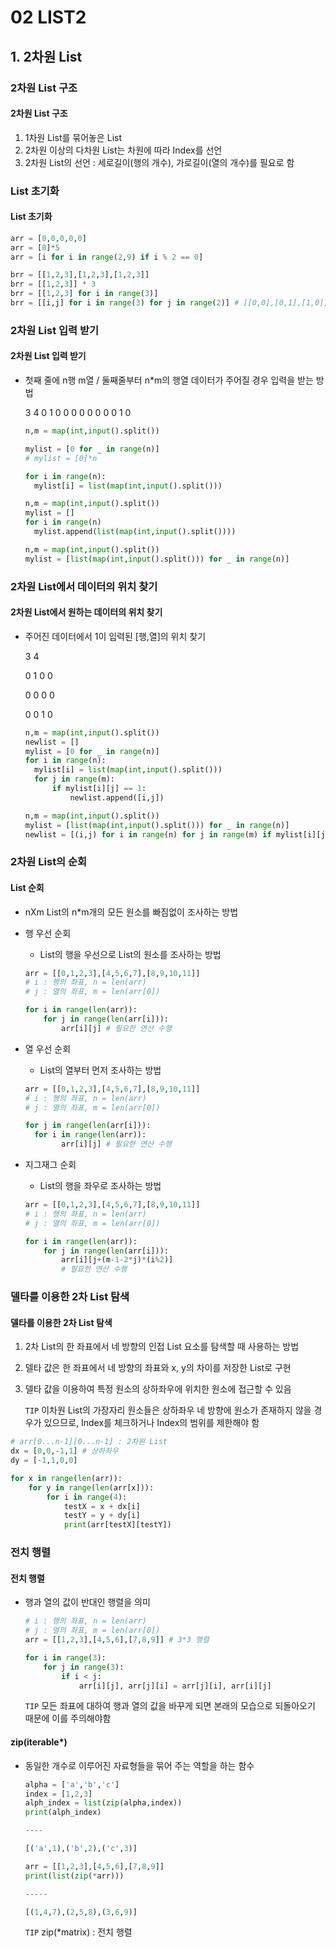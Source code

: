 # 02 LIST2

## 1. 2차원 List

### 2차원 List 구조

#### 2차원 List 구조

1. 1차원 List를 묶어놓은 List
2. 2차원 이상의 다차원 List는 차원에 따라 Index를 선언
3. 2차원 List의 선언 : 세로길이(행의 개수), 가로길이(열의 개수)를 필요로 함

### List 초기화

#### List 초기화

```python
arr = [0,0,0,0,0]
arr = [0]*5
arr = [i for i in range(2,9) if i % 2 == 0]

brr = [[1,2,3],[1,2,3],[1,2,3]]
brr = [[1,2,3]] * 3
brr = [[1,2,3] for i in range(3)]
brr = [[i,j] for i in range(3) for j in range(2)] # [[0,0],[0,1],[1,0],[1,1],[2,0],[2,1]]
```

### 2차원 List 입력 받기

#### 2차원 List 입력 받기

- 첫째 줄에 n행 m열 / 둘째줄부터 n*m의 행열 데이터가 주어질 경우 입력을 받는 방법

  3 4
  0 1 0 0
  0 0 0 0 
  0 0 1 0

  ```python
  n,m = map(int,input().split())
  
  mylist = [0 for _ in range(n)]
  # mylist = [0]*n
  
  for i in range(n):
  	mylist[i] = list(map(int,input().split()))
  ```

  ```python
  n,m = map(int,input().split())
  mylist = []
  for i in range(n)
  	mylist.append(list(map(int,input().split())))
  ```

  ```python
  n,m = map(int,input().split())
  mylist = [list(map(int,input().split())) for _ in range(n)]
  ```

### 2차원 List에서 데이터의 위치 찾기

#### 2차원 List에서 원하는 데이터의 위치 찾기

- 주어진 데이터에서 1이 입력된 [행,열]의 위치 찾기

  3 4 

  0 1 0 0 

  0 0 0 0 

  0 0 1 0

  ```python
  n,m = map(int,input().split())
  newlist = []
  mylist = [0 for _ in range(n)]
  for i in range(n):
  	mylist[i] = list(map(int,input().split()))
  	for j in range(m):
  		if mylist[i][j] == 1:
  			newlist.append([i,j])
  ```

  ```python
  n,m = map(int,input().split())
  mylist = [list(map(int,input().split())) for _ in range(n)]
  newlist = [(i,j) for i in range(n) for j in range(m) if mylist[i][j]==1]
  ```

### 2차원 List의 순회

#### List 순회

- nXm List의 n*m개의 모든 원소를 빠짐없이 조사하는 방법

- 행 우선 순회

  - List의 행을 우선으로 List의 원소를 조사하는 방법

  ```python
  arr = [[0,1,2,3],[4,5,6,7],[8,9,10,11]]
  # i : 행의 좌표, n = len(arr)
  # j : 열의 좌표, m = len(arr[0])
  
  for i in range(len(arr)):
      for j in range(len(arr[i])):
          arr[i][j] # 필요한 연산 수행
  ```

- 열 우선 순회

  - List의 열부터 먼저 조사하는 방법

  ```python
  arr = [[0,1,2,3],[4,5,6,7],[8,9,10,11]]
  # i : 행의 좌표, n = len(arr)
  # j : 열의 좌표, m = len(arr[0])
  
  for j in range(len(arr[i])):
  	for i in range(len(arr)):
          arr[i][j] # 필요한 연산 수행
  ```

- 지그재그 순회

  - List의 행을 좌우로 조사하는 방법

  ```python
  arr = [[0,1,2,3],[4,5,6,7],[8,9,10,11]]
  # i : 행의 좌표, n = len(arr)
  # j : 열의 좌표, m = len(arr[0])
  
  for i in range(len(arr)):
      for j in range(len(arr[i])):
          arr[i][j+(m-1-2*j)*(i%2)]
          # 필요한 연산 수행
  ```

### 델타를 이용한 2차 List 탐색

#### 델타를 이용한 2차 List 탐색

1. 2차 List의 한 좌표에서 네 방향의 인접 List 요소를 탐색할 때 사용하는 방법

2. 델타 값은 한 좌표에서 네 방향의 좌표와 x, y의 차이를 저장한 List로 구현

3. 델타 값을 이용하여 특정 원소의 상하좌우에 위치한 원소에 접근할 수 있음

   `TIP` 이차원 List의 가장자리 원소들은 상하좌우 네 방향에 원소가 존재하지 않을 경우가 있으므로, Index를 체크하거나 Index의 범위를 제한해야 함

```python
# arr[0...n-1][0...n-1] : 2차원 List
dx = [0,0,-1,1] # 상하좌우
dy = [-1,1,0,0]

for x in range(len(arr)):
    for y in range(len(arr[x])):
        for i in range(4):
            testX = x + dx[i]
            testY = y + dy[i]
            print(arr[testX][testY])
```

### 전치 행렬

#### 전치 행렬

- 행과 열의 값이 반대인 행렬을 의미

  ```python
  # i : 행의 좌표, n = len(arr)
  # j : 열의 좌표, m = len(arr[0])
  arr = [[1,2,3],[4,5,6],[7,8,9]] # 3*3 행렬
  
  for i in range(3):
      for j in range(3):
          if i < j:
              arr[i][j], arr[j][i] = arr[j][i], arr[i][j]
  ```

  `TIP` 모든 좌표에 대하여 행과 열의 값을 바꾸게 되면 본래의 모습으로 되돌아오기 때문에 이를 주의해야함

#### zip(iterable*)

- 동일한 개수로 이루어진 자료형들을 묶어 주는 역할을 하는 함수

  ```python
  alpha = ['a','b','c']
  index = [1,2,3]
  alph_index = list(zip(alpha,index))
  print(alph_index)
  
  ----
  
  [('a',1),('b',2),('c',3)]
  ```

  ```python
  arr = [[1,2,3],[4,5,6],[7,8,9]]
  print(list(zip(*arr)))
  
  -----
  
  [(1,4,7),(2,5,8),(3,6,9)]
  ```

  `TIP` zip(*matrix) : 전치 행렬

